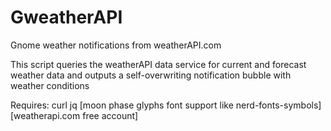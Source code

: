 # GweatherAPI
Gnome weather notifications from weatherAPI.com

This script queries the weatherAPI data service for current and forecast weather data
and outputs a self-overwriting notification bubble with weather conditions 

Requires: curl jq [moon phase glyphs font support like nerd-fonts-symbols] [weatherapi.com free account]
